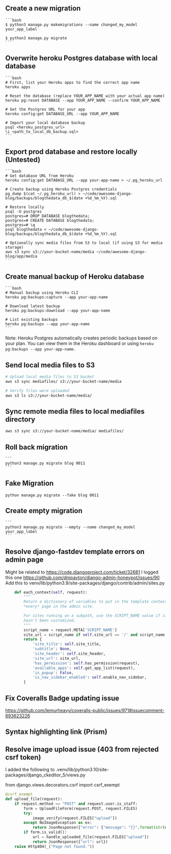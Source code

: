## Create a new migration

    ```bash
    $ python3 manage.py makemigrations --name changed_my_model your_app_label

    $ python3 manage.py migrate
    ```


## Overwrite heroku Postgres database with local database

    ```bash
    # First, list your Heroku apps to find the correct app name
    heroku apps
    
    # Reset the database (replace YOUR_APP_NAME with your actual app name)
    heroku pg:reset DATABASE --app YOUR_APP_NAME --confirm YOUR_APP_NAME
    
    # Get the Postgres URL for your app
    heroku config:get DATABASE_URL --app YOUR_APP_NAME
    
    # Import your local database backup
    psql <heroku_postgres_url>
    \i <path_to_local_db_backup.sql>
    ```



## Export prod database and restore locally (Untested)

    ```bash
    # Get database URL from Heroku
    heroku config:get DATABASE_URL --app your-app-name > ~/.pg_heroku_url

    # Create backup using Heroku Postgres credentials
    pg_dump $(cat ~/.pg_heroku_url) > ~/code/awesome-django-blog/backups/blogthedata_db_$(date +%d_%m_%Y).sql

    # Restore locally
    psql -U postgres
    postgres=# DROP DATABASE blogthedata;
    postgres=# CREATE DATABASE blogthedata;
    postgres=# \q
    psql blogthedata < ~/code/awesome-django-blog/backups/blogthedata_db_$(date +%d_%m_%Y).sql

    # Optionally sync media files from S3 to local (if using S3 for media storage)
    aws s3 sync s3://your-bucket-name/media ~/code/awesome-django-blog/app/media
    ```

## Create manual backup of Heroku database

    ```bash
    # Manual backup using Heroku CLI
    heroku pg:backups:capture --app your-app-name

    # Download latest backup
    heroku pg:backups:download --app your-app-name

    # List existing backups
    heroku pg:backups --app your-app-name
    ```

Note: Heroku Postgres automatically creates periodic backups based on your plan. You can view them in the Heroku dashboard or using `heroku pg:backups --app your-app-name`.


## Send local media files to S3
``` bash
# Upload local media files to S3 bucket
aws s3 sync mediafiles/ s3://your-bucket-name/media

# Verify files were uploaded
aws s3 ls s3://your-bucket-name/media/
```

## Sync remote media files to local mediafiles directory

```bash
aws s3 sync s3://your-bucket-name/media/ mediafiles/
```


## Roll back migration

    ```
    python3 manage.py migrate blog 0011
    ```

## Fake Migration

```
python manage.py migrate --fake blog 0011
```

## Create empty migration

    ```
    python3 manage.py migrate --empty --name changed_my_model your_app_label
    ```


## Resolve django-fastdev template errors on admin page

Might be related to https://code.djangoproject.com/ticket/32681 I logged this
one https://github.com/dmpayton/django-admin-honeypot/issues/90 Add this to
venv/lib/python3.9/site-packages/django/contrib/admin/sites.py

```py
    def each_context(self, request):
        """
        Return a dictionary of variables to put in the template context for
        *every* page in the admin site.

        For sites running on a subpath, use the SCRIPT_NAME value if site_url
        hasn't been customized.
        """
        script_name = request.META['SCRIPT_NAME']
        site_url = script_name if self.site_url == '/' and script_name else self.site_url
        return {
            'site_title': self.site_title,
            'subtitle': None,
            'site_header': self.site_header,
            'site_url': site_url,
            'has_permission': self.has_permission(request),
            'available_apps': self.get_app_list(request),
            'is_popup': False,
            'is_nav_sidebar_enabled': self.enable_nav_sidebar,
        }
```

## Fix Coveralls Badge updating issue
https://github.com/lemurheavy/coveralls-public/issues/971#issuecomment-693623226


## Syntax highlighting link (Prism)

<!--
https://prismjs.com/download.html#themes=prism-dark&languages=markup+css+clike+javascript+apacheconf+bash+git+json+python+sql+typescript+yaml
-->


## Resolve image upload issue (403 from rejected csrf token)

I added the following to
.venv/lib/python3.10/site-packages/django_ckeditor_5/views.py

from django.views.decorators.csrf import csrf_exempt

```py
@csrf_exempt
def upload_file(request):
    if request.method == "POST" and request.user.is_staff:
        form = UploadFileForm(request.POST, request.FILES)
        try:
            image_verify(request.FILES["upload"])
        except NoImageException as ex:
            return JsonResponse({"error": {"message": "{}".format(str(ex))}})
        if form.is_valid():
            url = handle_uploaded_file(request.FILES["upload"])
            return JsonResponse({"url": url})
    raise Http404(_("Page not found."))
```